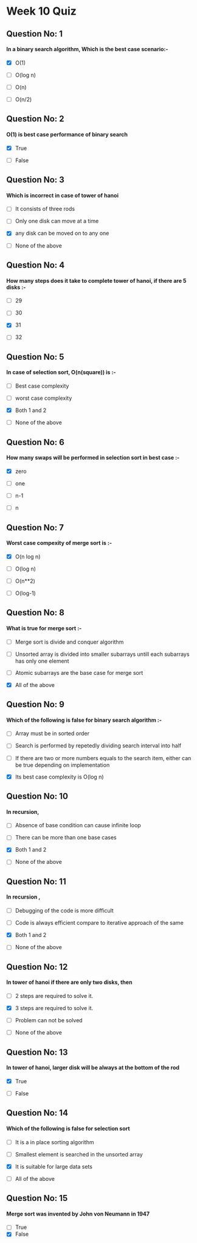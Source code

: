 # Week 10 Quiz

## Question No: 1
#### In a binary search algorithm, Which is the best case scenario:-
* [x] O(1)
* [ ] O(log n)
* [ ] O(n)
* [ ] O(n/2)


## Question No: 2
#### O(1) is best case performance of binary search
* [x] True
* [ ] False


## Question No: 3
#### Which is incorrect in case of tower of hanoi
* [ ] It consists of three rods
* [ ] Only one disk can move at a time
* [x] any disk can be moved on to any one
* [ ] None of the above


## Question No: 4
#### How many steps does it take to complete tower of hanoi, if there are 5 disks :-
* [ ] 29
* [ ] 30
* [x] 31
* [ ] 32


## Question No: 5
#### In case of selection sort, O(n(square)) is :-
* [ ] Best case complexity
* [ ] worst case complexity
* [x] Both 1 and 2
* [ ] None of the above


## Question No: 6
#### How many swaps will be performed in selection sort in best case :-
* [x] zero
* [ ] one
* [ ] n-1
* [ ] n


## Question No: 7
#### Worst case compexity of merge sort is :-
* [x] O(n log n)
* [ ] O(log n)
* [ ] O(n**2)
* [ ] O(log-1)


## Question No: 8
#### What is true for merge sort :-
* [ ] Merge sort is divide and conquer algorithm
* [ ] Unsorted array is divided into smaller subarrays untill each subarrays has only one element
* [ ] Atomic subarrays are the base case for merge sort
* [x] All of the above


## Question No: 9
#### Which of the following is false for binary search algorithm :-
* [ ] Array must be in sorted order
* [ ] Search is performed by repetedly dividing search interval into half
* [ ] If there are two or more numbers equals to the search item, either can be true depending on implementation
* [x] Its best case complexity is O(log n)


## Question No: 10
#### In recursion,
* [ ] Absence of base condition can cause infinite loop
* [ ] There can be more than one base cases
* [x] Both 1 and 2
* [ ] None of the above


## Question No: 11
#### In recursion ,
* [ ] Debugging of the code is more difficult
* [ ] Code is always efficient compare to iterative approach of the same
* [x] Both 1 and 2
* [ ] None of the above


## Question No: 12
#### In tower of hanoi if there are only two disks, then
* [ ] 2 steps are required to solve it.
* [x] 3 steps are required to solve it.
* [ ] Problem can not be solved
* [ ] None of the above


## Question No: 13
#### In tower of hanoi, larger disk will be always at the bottom of the rod
* [x] True
* [ ] False


## Question No: 14
#### Which of the following is false for selection sort
* [ ] It is a in place sorting algorithm
* [ ] Smallest element is searched in the unsorted array
* [x] It is suitable for large data sets
* [ ] All of the above


## Question No: 15
#### Merge sort was invented by John von Neumann in 1947
* [ ] True
* [x] False
